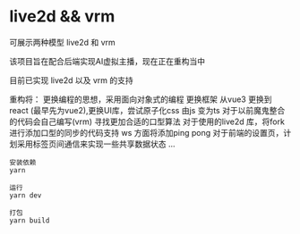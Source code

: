 # live2d && vrm

可展示两种模型 live2d 和 vrm

该项目旨在配合后端实现AI虚拟主播，现在正在重构当中

目前已实现 live2d 以及 vrm 的支持

重构将：
    更换编程的思想，采用面向对象式的编程
    更换框架 从vue3 更换到 react (最早先为vue2),更换UI库，尝试原子化css
    由js 变为ts
    对于以前魔鬼整合的代码会自己编写(vrm)
    寻找更加合适的口型算法
    对于使用的live2d 库，将fork 进行添加口型的同步的代码支持
    ws 方面将添加ping pong
    对于前端的设置页，计划采用标签页间通信来实现一些共享数据状态
    ...


     



```shell
安装依赖
yarn

运行
yarn dev

打包
yarn build
```